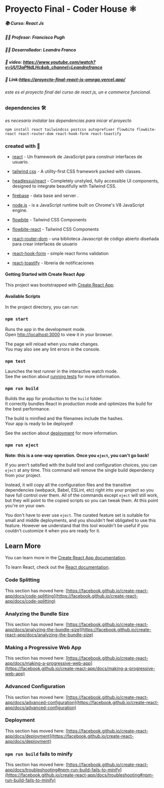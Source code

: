 # Proyecto Final - Coder House ⚛️
##### 📚 Curso: React Js 
##### 👨‍💻 Profesor: Francisco Pugh
##### 👨‍🎓 Desarrollador: Leandro Franco
##### 🎥 video: https://www.youtube.com/watch?v=UU13aPNdLHc&ab_channel=Leandrofranco
##### 🔗 Link:https://proyecto-final-react-js-omega.vercel.app/

###### _este es el proyecto final del curso de react js, un e commerce funcional._


### dependencies 🛠️
_es necesario instalar las dependencias para inicar el proyecto_
```
npm install react tailwindcss postcss autoprefixer flowbite flowbite-react react-router-dom react-hook-form react-toastify
```
### created with 🧱
- [react] - Un framework de JavaScript para construir interfaces de usuario.
- [tailwind css] - A utility-first CSS framework packed with classes.
- [headlessui/react] - Completely unstyled, fully accessible UI components, designed to integrate beautifully with Tailwind CSS.
- [firebase] - data base and server .
- [node.js] - is a JavaScript runtime built on Chrome's V8 JavaScript engine.
- [flowbite] - Tailwind CSS Components
- [flowbite-react] - Tailwind CSS Components
- [react-router-dom] - una biblioteca Javascript de código abierto diseñada para crear interfaces de usuario 
- [react-hook-form] - simple react forms validation
- [react-toastify] - libreria de notificaciones 
   
   [react]: <https://es.reactjs.org/>
   [tailwind css]: <https://tailwindcss.com/>
   [headlessui/react]: <https://headlessui.com/>
   [firebase]: <https://console.firebase.google.com/u/0/project/ecommerce-react-coder-11bdc/overview?hl=es-419>
   [flowbite]: <https://flowbite.com/>
   [node.js]: <http://nodejs.org>
   [flowbite-react]: <https://flowbite-react.com/>
   [react-router-dom]: <https://reactrouter.com/en/main>
   [react-hook-form]: <https://react-hook-form.com/>
   [react-toastify]: <https://www.npmjs.com/package/react-toastify>




#### Getting Started with Create React App

This project was bootstrapped with [Create React App](https://github.com/facebook/create-react-app).

####  Available Scripts

In the project directory, you can run:

### `npm start`

Runs the app in the development mode.\
Open [http://localhost:3000](http://localhost:3000) to view it in your browser.

The page will reload when you make changes.\
You may also see any lint errors in the console.

### `npm test`

Launches the test runner in the interactive watch mode.\
See the section about [running tests](https://facebook.github.io/create-react-app/docs/running-tests) for more information.

### `npm run build`

Builds the app for production to the `build` folder.\
It correctly bundles React in production mode and optimizes the build for the best performance.

The build is minified and the filenames include the hashes.\
Your app is ready to be deployed!

See the section about [deployment](https://facebook.github.io/create-react-app/docs/deployment) for more information.

### `npm run eject`

**Note: this is a one-way operation. Once you `eject`, you can't go back!**

If you aren't satisfied with the build tool and configuration choices, you can `eject` at any time. This command will remove the single build dependency from your project.

Instead, it will copy all the configuration files and the transitive dependencies (webpack, Babel, ESLint, etc) right into your project so you have full control over them. All of the commands except `eject` will still work, but they will point to the copied scripts so you can tweak them. At this point you're on your own.

You don't have to ever use `eject`. The curated feature set is suitable for small and middle deployments, and you shouldn't feel obligated to use this feature. However we understand that this tool wouldn't be useful if you couldn't customize it when you are ready for it.

## Learn More

You can learn more in the [Create React App documentation](https://facebook.github.io/create-react-app/docs/getting-started).

To learn React, check out the [React documentation](https://reactjs.org/).

### Code Splitting

This section has moved here: [https://facebook.github.io/create-react-app/docs/code-splitting](https://facebook.github.io/create-react-app/docs/code-splitting)

### Analyzing the Bundle Size

This section has moved here: [https://facebook.github.io/create-react-app/docs/analyzing-the-bundle-size](https://facebook.github.io/create-react-app/docs/analyzing-the-bundle-size)

### Making a Progressive Web App

This section has moved here: [https://facebook.github.io/create-react-app/docs/making-a-progressive-web-app](https://facebook.github.io/create-react-app/docs/making-a-progressive-web-app)

### Advanced Configuration

This section has moved here: [https://facebook.github.io/create-react-app/docs/advanced-configuration](https://facebook.github.io/create-react-app/docs/advanced-configuration)

### Deployment

This section has moved here: [https://facebook.github.io/create-react-app/docs/deployment](https://facebook.github.io/create-react-app/docs/deployment)

### `npm run build` fails to minify

This section has moved here: [https://facebook.github.io/create-react-app/docs/troubleshooting#npm-run-build-fails-to-minify](https://facebook.github.io/create-react-app/docs/troubleshooting#npm-run-build-fails-to-minify)

